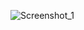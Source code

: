 ![Screenshot_1](https://github.com/aesthetic03/cyber-security-certificate/assets/170358311/a6c84411-38f4-423b-ab4c-a6a16414d8c3)
